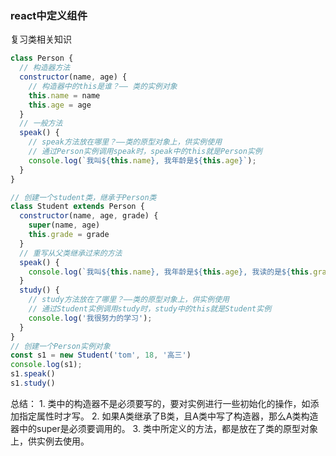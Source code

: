 <!--
 * @Descripttion: 
 * @Author: Gorgio.Liu
 * @version: 
 * @Date: 2023-03-18 11:50:57
 * @LastEditors: Gorgio.Liu
 * @LastEditTime: 2023-03-18 15:32:52
-->
### react中定义组件

复习类相关知识
  ```js
  class Person {
    // 构造器方法
    constructor(name, age) {
      // 构造器中的this是谁？—— 类的实例对象
      this.name = name
      this.age = age
    }
    // 一般方法
    speak() {
      // speak方法放在哪里？——类的原型对象上，供实例使用
      // 通过Person实例调用speak时，speak中的this就是Person实例
      console.log(`我叫${this.name}, 我年龄是${this.age}`);
    }
  }

  // 创建一个student类，继承于Person类
  class Student extends Person {
    constructor(name, age, grade) {
      super(name, age)
      this.grade = grade
    }
    // 重写从父类继承过来的方法
    speak() {
      console.log(`我叫${this.name}, 我年龄是${this.age}, 我读的是${this.grade}年级`);
    }
    study() {
      // study方法放在了哪里？——类的原型对象上，供实例使用
      // 通过Student实例调用study时，study中的this就是Student实例
      console.log('我很努力的学习');
    }
  }
  // 创建一个Person实例对象
  const s1 = new Student('tom', 18, '高三')
  console.log(s1);
  s1.speak()
  s1.study()
  ```

  总结：
    1. 类中的构造器不是必须要写的，要对实例进行一些初始化的操作，如添加指定属性时才写。
    2. 如果A类继承了B类，且A类中写了构造器，那么A类构造器中的super是必须要调用的。
    3. 类中所定义的方法，都是放在了类的原型对象上，供实例去使用。